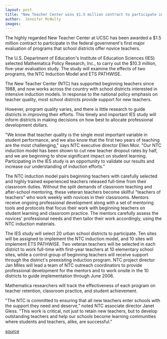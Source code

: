 ```yaml
---
layout: post
title: "New Teacher Center wins $1.5 million contract to participate in federal study of support programs"
author:  Jennifer McNulty
images:
---
```


The highly regarded New Teacher Center at UCSC has been awarded a $1.5 million contract to participate in the federal government's first major evaluation of programs that school districts offer novice teachers.

The U.S. Department of Education's Institute of Education Sciences (IES) selected Mathematica Policy Research, Inc., to carry out the $10.3 million, five-year evaluation study. The study will examine the effects of two programs, the NTC Induction Model and ETS PATHWISE.

The New Teacher Center (NTC) has supported beginning teachers since 1988, and now works across the country with school districts interested in intensive induction models. In response to the national policy emphasis on teacher quality, most school districts provide support for new teachers.

However, program quality varies, and there is little research to guide districts in improving their efforts. This timely and important IES study will inform districts in making decisions on how best to allocate professional development dollars.

"We know that teacher quality is the single most important variable in student performance, and we also know that the first two years of teaching are the most challenging," says NTC executive director Ellen Moir. "Our NTC induction model has been shown to cut new teacher dropout rates by half, and we are beginning to show significant impact on student learning. Participating in the IES study is an opportunity to validate our results and increase our understanding of induction efforts."

The NTC induction model pairs beginning teachers with carefully selected and highly trained experienced teachers released full-time from their classroom duties. Without the split demands of classroom teaching and after-school mentoring, these veteran teachers become skillful "teachers of teachers" who work weekly with novices in their classrooms. Mentors receive ongoing professional development along with a set of mentoring tools and protocols that focus their work with beginning teachers on student learning and classroom practice. The mentors carefully assess the novices' professional needs and then tailor their work accordingly, using the NTC induction materials.

The IES study will select 20 urban school districts to participate. Ten sites will be assigned to implement the NTC induction model, and 10 sites will implement ETS PATHWISE. Two veteran teachers will be selected in each district to work full-time with first-year teachers at 10 elementary school sites, while a control group of beginning teachers will receive support through the district's preexisting induction program. NTC project director Jan Miles will lead a team of NTC outreach coordinators to provide professional development for the mentors and to work onsite in the 10 districts to guide implementation through June 2006.

Mathematica researchers will track the effectiveness of each program on teacher retention, classroom practice, and student achievement.

"The NTC is committed to ensuring that all new teachers enter schools with the support they need and deserve," noted NTC associate director Janet Gless. "This work is critical, not just to retain new teachers, but to develop outstanding teachers and help our schools become learning communities where students and teachers, alike, are successful."   

[source](http://www1.ucsc.edu/currents/04-05/03-21/contract.asp "Permalink to contract")
